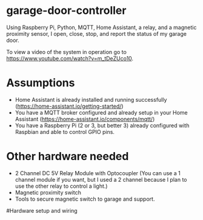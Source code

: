 # garage-door-controller
Using Raspberry Pi, Python, MQTT, Home Assistant, a relay, and a magnetic proximity sensor, I open, close, stop, and report the status of my garage door.

To view a video of the system in operation go to https://www.youtube.com/watch?v=m_tDeZUco10.

# Assumptions
- Home Assistant is already installed and running successfully (https://home-assistant.io/getting-started/)
- You have a MQTT broker configured and already setup in your Home Assistant (https://home-assistant.io/components/mqtt/)
- You have a Raspberry Pi (2 or 3, but better 3) already configured with Raspbian and able to control GPIO pins.

# Other hardware needed
- 2 Channel DC 5V Relay Module with Optocoupler (You can use a 1 channel module if you want, but I used a 2 channel because I plan to use the other relay to control a light.)
- Magnetic proximity switch
- Tools to secure magnetic switch to garage and support.

#Hardware setup and wiring
